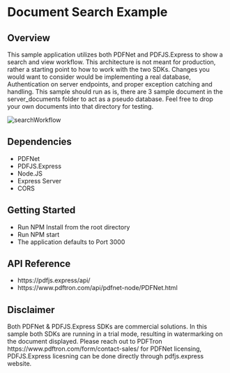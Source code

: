 <h1>Document Search Example</h1>

<h2>Overview</h2>

This sample application utilizes both PDFNet and PDFJS.Express to show a search and view workflow. This architecture is not meant for production, rather a starting point to how to work with the two SDKs. Changes you would want to consider would be implementing a real database, Authentication on server endpoints, and proper exception catching and handling. This sample should run as is, there are 3 sample document in the server_documents folder to act as a pseudo database. Feel free to drop your own documents into that directory for testing.

![searchWorkflow](https://user-images.githubusercontent.com/8893098/143479296-ea939273-adb5-4f7b-a55b-5a01b962273f.gif)

<h2>Dependencies</h2>

<ul>
  <li>PDFNet</li>
  <li>PDFJS.Express</li>
  <li>Node.JS</li>
  <li>Express Server</li>
  <li>CORS</li>
</ul>

<h2>Getting Started</h2>

<ul>
  <li>Run NPM Install from the root directory</li>
  <li>Run NPM start</li>
  <li>The application defaults to Port 3000</li>
</ul>

<h2>API Reference</h2>

<ul>
  <li>https://pdfjs.express/api/</li>
  <li>https://www.pdftron.com/api/pdfnet-node/PDFNet.html</li>
</ul>

<h2>Disclaimer</h2>

<p>
  Both PDFNet & PDFJS.Express SDKs are commercial solutions. In this sample both SDKs are running in a trial mode, resulting in watermarking on the document displayed.
  Please reach out to PDFTron https://www.pdftron.com/form/contact-sales/ for PDFNet licensing, PDFJS.Express licesning can be done directly through pdfjs.express website.
</p>
